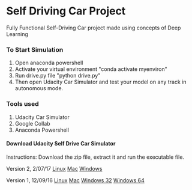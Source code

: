 # Self Driving Car Project
Fully Functional Self-Driving Car project made using concepts of Deep Learning


### To Start Simulation
1. Open anaconda powershell
2. Activate your virtual environment "conda activate myenviron"
3. Run drive.py file "python drive.py"
4. Then open Udacity Car Simulator and test your model on any track in autonomous mode. 

### Tools used
1. Udacity Car Simulator
2. Google Collab
3. Anaconda Powershell

#### Download Udacity Self Drive Car Simulator
Instructions: Download the zip file, extract it and run the executable file.

Version 2, 2/07/17
[Linux](https://s3-us-west-1.amazonaws.com/udacity-selfdrivingcar/Term1-Sim/term1-simulator-linux.zip)
[Mac](https://s3-us-west-1.amazonaws.com/udacity-selfdrivingcar/Term1-Sim/term1-simulator-mac.zip)
[Windows](https://s3-us-west-1.amazonaws.com/udacity-selfdrivingcar/Term1-Sim/term1-simulator-windows.zip)

Version 1, 12/09/16
[Linux](https://d17h27t6h515a5.cloudfront.net/topher/2016/November/5831f0f7_simulator-linux/simulator-linux.zip)
[Mac](https://d17h27t6h515a5.cloudfront.net/topher/2016/November/5831f290_simulator-macos/simulator-macos.zip)
[Windows 32](https://d17h27t6h515a5.cloudfront.net/topher/2016/November/5831f4b6_simulator-windows-32/simulator-windows-32.zip)
[Windows 64](https://d17h27t6h515a5.cloudfront.net/topher/2016/November/5831f3a4_simulator-windows-64/simulator-windows-64.zip)
